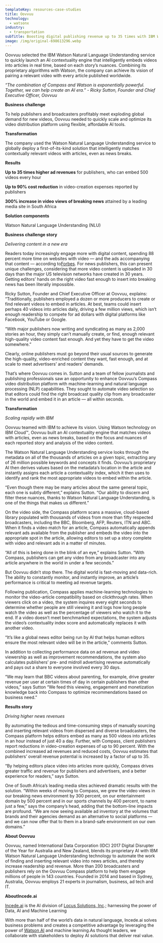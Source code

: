 ```yaml
---
templateKey: resources-case-studies
title: Oovvuu
technology:
  - watsonx
industry:
  - transportation
subTitle: Boosting digital publishing revenue up to 35 times with IBM Watson
image: /img/original-698613296.webp
---
```

Oovvuu selected the IBM Watson Natural Language Understanding service to quickly launch an AI contextuality engine that intelligently embeds videos into articles in real time, based on each story’s nuances. Combining its proprietary algorithms with Watson, the company can achieve its vision of pairing a relevant video with every article published worldwide.

*“The combination of Compass and Watson is exponentially powerful. Together, we can help create an AI era.” - Ricky Sutton, Founder and Chief Executive Officer, Oovvuu*



**Business challenge**

To help publishers and broadcasters profitably meet exploding global demand for new videos, Oovvuu needed to quickly scale and optimize its video distribution platform using flexible, affordable AI tools.



**Transformation**

The company used the Watson Natural Language Understanding service to globally deploy a first-of-its-kind solution that intelligently matches contextually relevant videos with articles, even as news breaks.



**Results**

**Up to 35 times higher ad revenues** for publishers, who can embed 500 videos every hour

**Up to 90% cost reduction** in video-creation expenses reported by publishers

**300% increase in video views of breaking news** attained by a leading media site in South Africa



**Solution components**

Watson Natural Language Understanding (NLU)



**Business challenge story**

*Delivering content in a new era*

Readers today increasingly engage more with digital content, spending 88 percent more time on websites with video — and the ads accompanying that content — according to[Forbes](https://www.forbes.com/sites/tjmccue/2018/06/22/video-marketing-2018-trends-continues-to-explode-as-the-way-to-reach-customers/#136a078b598d). For news publishers, this can present unique challenges, considering that more video content is uploaded in 30 days than the major US television networks have created in 30 years. Getting editors’ hands on the right video fast enough to insert into breaking news has been literally impossible.



Ricky Sutton, Founder and Chief Executive Officer at Oovvuu, explains: “Traditionally, publishers employed a dozen or more producers to create or find relevant videos to embed in articles. At best, teams could insert perhaps 40 videos into articles daily, driving a few million views, which isn’t enough readership to compete for ad dollars with digital platforms like Facebook, YouTube or Google.



“With major publishers now writing and syndicating as many as 2,000 stories an hour, they simply can’t manually create, or find, enough relevant high-quality video content fast enough. And yet they have to get the video somewhere.”



Clearly, online publishers must go beyond their usual sources to generate the high-quality, video-enriched content they want, fast enough, and at scale to meet advertisers’ and readers’ demands.



That’s where Oovvuu comes in. Sutton and a team of fellow journalists and publishing professionals saw an opportunity to enhance Oovvuu’s Compass video distribution platform with machine-learning and natural language processing (NLP) capabilities. They sought to automate video selection so that editors could find the right broadcast quality clip from any broadcaster in the world and embed it in an article — all within seconds.



**Transformation**

*Scaling rapidly with IBM*

Oovvuu teamed with IBM to achieve its vision. Using Watson technology on IBM Cloud™, Oovvuu built an AI contextuality engine that matches videos with articles, even as news breaks, based on the focus and nuances of each reported story and analysis of the video content.



The Watson Natural Language Understanding service looks through the metadata on all of the thousands of articles on a given topic, extracting any of 26 million possible keywords and concepts it finds. Oovvuu’s proprietary AI then derives values based on the metadata’s location in the article and instantly assigns each article a contextuality index, which it then uses to identify and rank the most appropriate videos to embed within the article.



“Even though there may be many articles about the same general topic, each one is subtly different,” explains Sutton. “Our ability to discern and filter these nuances, thanks to Watson Natural Language Understanding, is one of the things that makes us different.”



On the video side, the Compass platform scans a massive, cloud-based library populated with thousands of videos from more than fifty respected broadcasters, including the BBC, Bloomberg, AFP, Reuters, ITN and ABC. When it finds a video match for an article, Compass automatically appends relevant ads available from the publisher and embeds the video into the appropriate spot in the article, allowing editors to set up a story complete with video and relevant ads in a matter of minutes.



“All of this is being done in the blink of an eye,” explains Sutton. “With Compass, publishers can get any video from any broadcaster into any article anywhere in the world in under a few seconds.”



But Oovvuu didn’t stop there. The digital world is fast-moving and data-rich. The ability to constantly monitor, and instantly improve, an article’s performance is critical to meeting ad revenue targets.



Following publication, Compass applies machine-learning technologies to monitor the video-article compatibility based on clickthrough rates. When viewers click on a video, the system inquires every eight seconds to determine whether people are still viewing it and logs how long people watch the video as well as the percentage of viewers who watch it to the end. If a video doesn’t meet benchmarked expectations, the system adjusts the video’s contextuality index score and automatically replaces it with another video.



“It’s like a global news editor being run by AI that helps human editors ensure the most relevant video will be in the article,” comments Sutton.



In addition to collecting performance data on ad revenue and video viewership as well as improvement recommendations, the system also calculates publishers’ pre- and midroll advertising revenue automatically and pays out a share to everyone involved every 30 days.



“We may learn that BBC videos about parenting, for example, drive greater revenue per user at certain times of day in certain publishers than other videos,” says Sutton “We feed this viewing, engagement and monetization knowledge back into Compass to optimize recommendations based on business need.”



**Results story**

*Driving higher news revenues*

By automating the tedious and time-consuming steps of manually sourcing and inserting relevant videos from dispersed and diverse broadcasters, the Compass platform helps editors embed as many as 500 videos into articles in an hour instead of just 40 a day. Further, with Compass, client publishers report reductions in video-creation expenses of up to 90 percent. With the combined increased ad revenues and reduced costs, Oovvuu estimates that publishers’ overall revenue potential is increased by a factor of up to 35.



“By helping editors place video into articles more quickly, Compass drives greater traffic and revenue for publishers and advertisers, and a better experience for readers,” says Sutton.



One of South Africa’s leading media sites achieved dramatic results with the solution. “Within weeks of moving to Compass, we grew the video views in our breaking news environment by 300 percent, on our entertainment domain by 500 percent and in our sports channels by 400 percent, to name just a few,” says the company’s head, adding that the bottom-line impacts are profound. “We are now seeing available ad inventory at the volumes that brands and their agencies demand as an alternative to social platforms — and we can now offer that to them in a brand-safe environment on our own domains.”



**About Oovvuu**

Oovvuu, named International Data Corporation (IDC) 2017 Digital Disrupter of the Year for Australia and New Zealand, blends its proprietary AI with IBM Watson Natural Language Understanding technology to automate the work of finding and inserting relevant video into news articles, and thereby increase readership and revenue. More than 200 broadcasters and publishers rely on the Oovvuu Compass platform to help them engage millions of people in 143 countries. Founded in 2014 and based in Sydney, Australia, Oovvuu employs 21 experts in journalism, business, ad tech and IT.



**AboutIncede.ai**

[Incede.ai](https://www.incede.ai) is the AI division of [Locus Solutions, Inc](http://www.locussolutions.com).; harnessing the power of Data, AI and Machine Learning

With more than half of the world’s data in natural language, Incede.ai solves business problems and creates a competitive advantage by leveraging the power of [Watson AI](https://www.ibm.com/watson) and machine learning.As thought leaders, we collaborate with stakeholders to deploy AI solutions that deliver real value.
